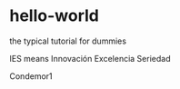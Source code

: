 # hello-world
the typical tutorial for dummies

IES means Innovación Excelencia Seriedad

Condemor1
